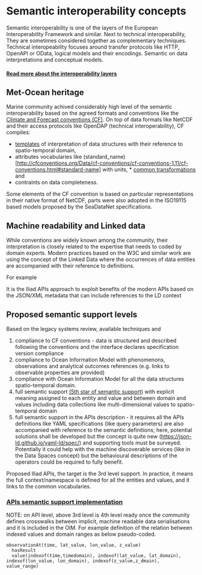 # Semantic interoperability concepts

Semantic interoperability is one of the layers of the European Interoperability Framework and similar. Next to technical interoperability, They are sometimes considered together as complementary techniques. Technical interopeability focuses around transfer protocols like HTTP, OpenAPI or OData, logical models and their encodings.
Semantic on data interpretations and conceptual models.

#### [Read more about the interoperability layers](https://joinup.ec.europa.eu/collection/nifo-national-interoperability-framework-observatory/3-interoperability-layers#3.5)

## Met-Ocean heritage

Marine community achived considerably high level of the semantic interoperability based on the agreed formats and conventions like the [Climate and Forecast conventions (CF)](http://cfconventions.org).
On top of data formats like NetCDF and their access protocols like OpenDAP (technical interoperability), CF compiles:
* [templates](https://www.ncei.noaa.gov/netcdf-templates) of interpretation of data structures with their reference to spatio-temporal domain,
* attributes vocabularies like (standard_name)[http://cfconventions.org/Data/cf-conventions/cf-conventions-1.11/cf-conventions.html#standard-name] with units, * [common transformations](http://cfconventions.org/Data/cf-conventions/cf-conventions-1.11/cf-conventions.html#appendix-coordinate-subsampling) and
* contraints on data completeness.

Some elements of the CF convention is based on particular representations in their native format of   NetCDF, parts were also adopted in the ISO19115 based models proposed by the SeaDataNet specifications.

## Machine readability and Linked data

While conventions are widely known among the community, their interpretation is closely related to the expertise that needs to coded by domain experts. Modern practices based on the W3C and similar work are using the concept of the Linked Data where the occurrences of data entities are accompanied with their reference to definitions.

For example

It is the Iliad APIs approach to exploit benefits of the modern APIs based on the JSON/XML metadata that can include references to the LD context


## Proposed semantic support levels

Based on the legacy systems review, available techniques and
1. compliance to CF conventions - data is structured and described following the conventions and the interface declares specification version compliance
2. compliance to Ocean Information Model with phenomenons, observations and analytical outcomes references (e.g. links to observable properties are provided)
3. compliance with Ocean Information Model for all the data structures spatio-temporal domain.
4. full semantic support [(5th star of semantic support)](https://5stardata.info/en/) with explicit meaning assigned to each entity and value and between domain and values including data collections like multi-dimensional values to spatio-temporal domain
5. full semantic support in the APIs description - it requires all the APIs definitions like YAML specifications (like query parameters) are also accompanied with reference to the semantic definitions; here, potential solutions shall be developed but the concept is quite new (https://json-ld.github.io/yaml-ld/spec/) and supporting tools must be surveyed. Potentially it could help with the machine discoverable services (like in the Data Spaces concept) but the behavioural descriptions of the operators could be required to fully benefit.

Proposed Iliad APIs, the target is the 3rd level support.
In practice, it means the full context/namespace is defined for all the entities and values, and it links to the common vocabularies.

### [APIs semantic support implementation](semantic_API.md)


NOTE:
on API level, above 3rd level is 4th level ready once the community defines crosswalks between implicit, machine readable data serialisations and it is included in the OIM.
For example definition of the relation between indexed values and domain ranges as below pseudo-coded.

```
observationAt(time, lat_value, lon_value, z_value)
  hasResult
  value(indexof(time,timedomain), indexof(lat_value, lat_domain), indexof(lon_value, lon_domain), indexof(z_value,z_dmain),
value_range)
```
